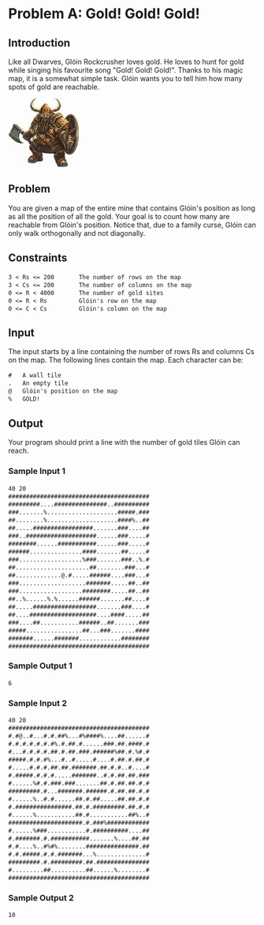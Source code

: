 # Problem A: Gold! Gold! Gold!

## Introduction

Like all Dwarves, Glóin Rockcrusher loves gold. He loves to hunt for gold while singing his favourite song "Gold! Gold! Gold!". Thanks to his magic map, it is a somewhat simple task. Glóin wants you to tell him how many spots of gold are reachable.

![Gloin](https://raw.githubusercontent.com/apt-get-rekt/dpum/master/01-gold-gold-gold/gloin.jpeg)

## Problem

You are given a map of the entire mine that contains Glóin's position as long as all the position of all the gold. Your goal is to count how many are reachable from Glóin's position. Notice that, due to a family curse, Glóin can only walk orthogonally and not diagonally.

## Constraints

```
3 < Rs <= 200       The number of rows on the map
3 < Cs <= 200       The number of columns on the map
0 <= R < 4000       The number of gold sites
0 <= R < Rs         Glóin's row on the map
0 <= C < Cs         Glóin's column on the map
```

## Input

The input starts by a line containing the number of rows Rs and columns Cs on the map. The following lines contain the map. Each character can be:

```
#   A wall tile
.   An empty tile
@   Glóin's position on the map
%   GOLD!
```

## Output

Your program should print a line with the number of gold tiles Glóin can reach.

### Sample Input 1

```
40 20
########################################
#########....###############..##########
###.......%....................#####.###
##........%....................####%..##
##.....#################.......###....##
###..####################......###.....#
########......###########......###.....#
######...............####.......##.....#
###..................%###.......###..%.#
##.....................##........###...#
##.............@.#.....######....###...#
###...................#######.....##..##
###..................########.....##..##
##..%......%.%......######.......##....#
##.....##################.......###....#
##....###################....####.....##
###....##...........######..##.......###
#####................##...###.......####
#######......#######............########
########################################
```
### Sample Output 1

```
6
```

### Sample Input 2

```
40 20
########################################
#.#@..#...#.#.##%...#%####%....##......#
#.#.#.#.#.#.#%.#.##.#......###.##.####.#
#...#.#.#.#.##.#.##.###.######%##.#.%#.#
#####.#.#.#%...#..#.....#....#.##.#.##.#
#.....#.#.#.##.##.#######.##.#.#..#....#
#.#####.#.#.#.....#######..#.#.##.##.###
#......%#.#.###.###.......##.#.##.##.#.#
#########.#...#######.######.#.##.##.#.#
#......%..#.#......##.#.##.....##.##.#.#
#.################.##.#.#########.##.#.#
#......%...........##.#...........##%..#
#####################.#.###%############
#......%###...........#.##########....##
#.#######.#.###########.......%....##.##
#.#....%..#%#%........###############.##
#.#.#####.#.#.#######...%..............#
#########.#.#########.##.###############
#.........##..........##......%........#
########################################
```

### Sample Output 2

```
10
```
